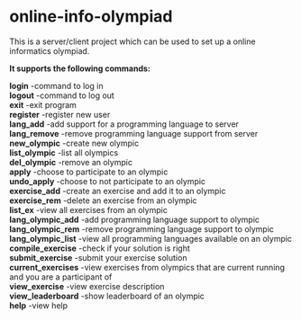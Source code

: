 # online-info-olympiad
This is a server/client project which can be used to set up a online informatics olympiad. 

**It supports the following commands:**  

**login**               -command to log in  
**logout**              -command to log out  
**exit**                -exit program  
**register**            -register new user  
**lang_add**            -add support for a programming language to server  
**lang_remove**         -remove programming language support from server  
**new_olympic**         -create new olympic  
**list_olympic**        -list all olympics  
**del_olympic**         -remove an olympic  
**apply**               -choose to participate to an olympic  
**undo_apply**          -choose to not participate to an olympic  
**exercise_add**        -create an exercise and add it to an olympic  
**exercise_rem**        -delete an exercise from an olympic  
**list_ex**           -view all exercises from an olympic  
**lang_olympic_add**    -add programming language support to olympic  
**lang_olympic_rem**  -remove programming language support to olympic  
**lang_olympic_list**   -view all programming languages available on an olympic  
**compile_exercise**   -check if your solution is right  
**submit_exercise**     -submit your exercise solution  
**current_exercises**   -view exercises from olympics that are current running and you are a participant of  
**view_exercise**       -view exercise description  
**view_leaderboard**    -show leaderboard of an olympic  
**help**                -view help  
